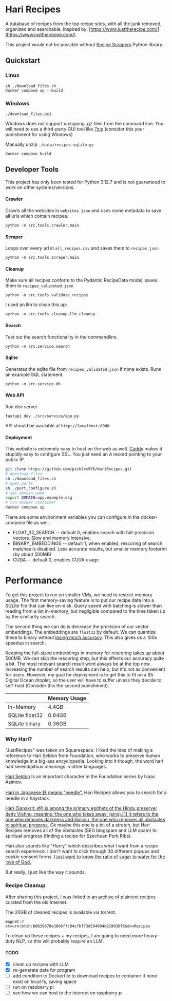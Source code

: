 # Hari Recipes 

A database of recipes from the top recipe sites, with all the junk removed, organized and searchable.
Inspired by: [https://www.justtherecipe.com/](https://www.justtherecipe.com/)

This project would not be possible without [Recipe Scrapers](https://github.com/hhursev/recipe-scrapers) Python library.

## Quickstart

### Linux

```shell
sh ./download_files.sh
docker compose up --build
```

### Windows

```shell
./download_files.ps1
```

Windows does not support unzipping .gz files from the command line. You will need
to use a third-party GUI tool like [7zip](https://7-zip.org/download.html) (consider this your punishment for using Windows)  

Manually unzip `./data/recipes.sqlite.gz`

```shell
docker compose build
```

## Developer Tools

This project has only been tested for Python 3.12.7 and is not guaranteed to work on other systems/versions.

#### Crawler

Crawls all the websites in `websites.json` and uses some metadata to save all urls which contain recipes.

```shell
python -m src.tools.crawler.main
```

#### Scraper

Loops over every url in `all_recipes.csv` and saves them to `recipes.json`

```shell
python -m src.tools.scraper.main
```

#### Cleanup

Make sure all recipes conform to the Pydantic RecipeData model, saves them to `recipes_validated.json`

```shell
python -m src.tools.validate_recipes
```

I used an llm to clean this up:
```shell
python -m src.tools.cleanup.llm_cleanup
```

#### Search

Test out the search functionality in the commandline.

```shell 
python -m src.service.search
```

#### Sqlite

Generates the sqlite file from `recipes_validated.json` if none exists. Runs an example SQL statement.

```shell 
python -m src.service.db
```

#### Web API

Run dev server

```
fastapi dev ./src/service/app.py
```

API should be available at `http://localhost:8000`

#### Deployment

This website is extremely easy to host on the web as well. [Caddy](https://github.com/caddyserver/caddy) makes it stupidly easy to configure SSL. You just need an A record pointing to your public IP. 

```bash
git clone https://github.com/pickles976/HariRecipes.git
# download files
sh ./download_files.sh
# open ports
sh ./port_configure.sh
# set domain name
export DOMAIN=app.example.org
# run docker container
docker compose up
```

There are some environment variables you can configure in the docker-compose file as well:
- FLOAT_32_SEARCH -- default 0, enables search with full-precision vectors. Slow and memory intensive.
- BINARY_EMBEDDINGS -- default 1, when enabled, rescoring of search matches is disabled. Less accurate results, but smaller memory footprint (by about 500MB)
- CUDA -- defualt 0, enables CUDA usage

# Performance

To get this project to run on smaller VMs, we need to restrict memory usage. The first memory-saving feature is to put our recipe data into a SQLite file that can live on-disk. Query speed with batching is slower than reading from a list in-memory, but negligible compared to the time taken up by the similarity search.

The second thing we can do is decrease the precision of our vector embeddings. The embeddings are `float32` by default. We can quantize these to binary without [losing much accuracy](https://emschwartz.me/binary-vector-embeddings-are-so-cool/). This also gives us a 100x speedup in search.  

Keeping the full-sized embeddings in memory for rescoring takes up about 500MB. We can skip the rescoring step, but this affects our accuracy quite a bit. The most relevant search result wont always be at the top now. Increasing the number of search results can help, but it's not as convenient for users. However, my goal for deployment is to get this to fit on a $5 Digital Ocean droplet, so the user will have to suffer unless they decide to self-host (Consider this the second punishment).

|                 | Memory Usage |
|-----------------|--------------|
| In-Memory       | 4.4GB        |
| SQLite float32  | 0.84GB       |
| SQLite binary   | 0.36GB       |

### Why Hari?

"JustRecipes" was taken on Squarespace. I liked the idea of making a reference to Hari Seldon from Foundation, who works to preserve human knowledge in a big-ass encyclopedia.
Looking into it though, the word hari had serendipitous meanings in other languages.

[Hari Seldon](https://en.wikipedia.org/wiki/Hari_Seldon) Is an important character in the Foundation series by Isaac Asimov.  

[Hari in Japanese 針 means "needle".](https://www.tanoshiijapanese.com/dictionary/entry_details.cfm?entry_id=35150) Hari Recipes allows you to search for a needle in a haystack.  

[Hari (Sanskrit: हरि) is among the primary epithets of the Hindu preserver deity Vishnu, meaning 'the one who takes away' (sins).[1] It refers to the one who removes darkness and illusion, the one who removes all obstacles to spiritual progress.](https://en.wikipedia.org/wiki/Hari) 
Ok maybe this one is a bit of a stretch, but Hari Recipes removes all of the obstacles (SEO blogspam and LLM spam) to spiritual progress (finding a recipe for Szechuan Pork Ribs).

Hari also sounds like "Hurry" which describes what I want from a recipe search experience. I don't want to click through 30 different popups and cookie consent forms. [I just want to know the ratio of sugar to water for the love of God.](https://www.youtube.com/shorts/rOXt7HDCn2o)

But really, I just like the way it sounds.


### Recipe Cleanup

After sharing this project, I was linked to [an archive](https://old.reddit.com/r/opendirectories/comments/dsznin/50_gb_directory_of_cooking_recipes/)
of plaintext recipes curated from the old internet.

The 20GB of cleaned recipes is available via torrent.

```
magnet:?xt=urn:btih:b0639670e3666ffc04cfbf73d594804d919936f6&dn=Recipes
```

To clean up these recipes + my recipes, I am going to need more heavy-duty NLP, so this will probably require an LLM.

#### TODO
- [x] clean up recipes with LLM
- [x] re-generate data for program
- [ ] add condition to Dockerfile to download recipes to container if none exist on local fs, saving space
- [ ] run on raspberry pi
- [ ] see how we can host to the internet on raspberry pi
